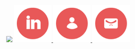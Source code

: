 <p align="center">
  <img src="https://capsule-render.vercel.app/api?type=waving&color=D7615D&fontColor=FFFFFF&height=250&section=header&text=Jack's%20GitHub&fontSize=70" />
  
  <a href="https://www.linkedin.com/in/jackkilburn/">
  <img height="100" src="/images/linkedin_circular" alt="LinkedIn Icon" />
  </a>
  
  <a href="https://www.linkedin.com/in/jackkilburn/">
  <img height="100" src="/images/person_circular" alt="Website Icon" />
  </a>

  <a href="https://www.linkedin.com/in/jackkilburn/">
  <img height="100" src="/images/email_circular" alt="Website Icon" />
  </a>
</p>
